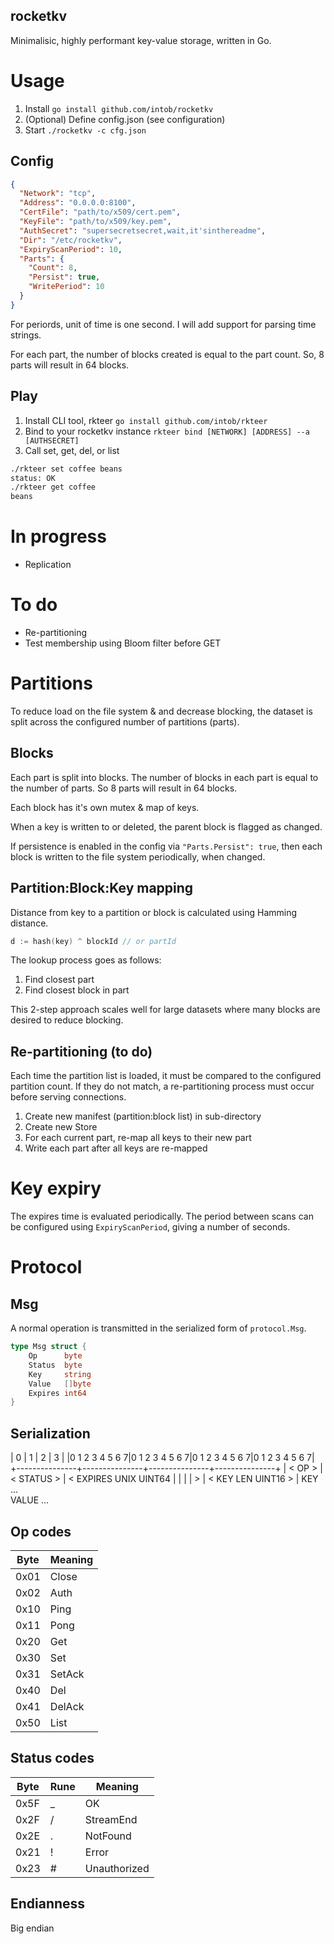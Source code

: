 rocketkv
-----

Minimalisic, highly performant key-value storage, written in Go.

# Usage
1. Install `go install github.com/intob/rocketkv`
2. (Optional) Define config.json (see configuration)
3. Start `./rocketkv -c cfg.json`

## Config
```json
{
  "Network": "tcp",
  "Address": "0.0.0.0:8100",
  "CertFile": "path/to/x509/cert.pem",
  "KeyFile": "path/to/x509/key.pem",
  "AuthSecret": "supersecretsecret,wait,it'sinthereadme",
  "Dir": "/etc/rocketkv",
  "ExpiryScanPeriod": 10,
  "Parts": {
    "Count": 8,
    "Persist": true,
    "WritePeriod": 10
  }
}
```
For periords, unit of time is one second. I will add support for parsing time strings.

For each part, the number of blocks created is equal to the part count. So, 8 parts will result in 64 blocks.

## Play
1. Install CLI tool, rkteer
  `go install github.com/intob/rkteer`
2. Bind to your rocketkv instance
  `rkteer bind [NETWORK] [ADDRESS] --a [AUTHSECRET]`
3. Call set, get, del, or list
```bash
./rkteer set coffee beans
status: OK
./rkteer get coffee
beans
```

# In progress
- Replication

# To do
- Re-partitioning
- Test membership using Bloom filter before GET

# Partitions
To reduce load on the file system & and decrease blocking, the dataset is split across the configured number of partitions (parts).

## Blocks
Each part is split into blocks. The number of blocks in each part is equal to the number of parts. So 8 parts will result in 64 blocks.

Each block has it's own mutex & map of keys.

When a key is written to or deleted, the parent block is flagged as changed.

If persistence is enabled in the config via `"Parts.Persist": true`, then each block is written to the file system periodically, when changed.

## Partition:Block:Key mapping
Distance from key to a partition or block is calculated using Hamming distance.
```go
d := hash(key) ^ blockId // or partId
```
The lookup process goes as follows:
1. Find closest part
2. Find closest block in part

This 2-step approach scales well for large datasets where many blocks are desired to reduce blocking.

## Re-partitioning (to do)
Each time the partition list is loaded, it must be compared to the configured partition count. If they do not match, a re-partitioning process must occur before serving connections.

1. Create new manifest (partition:block list) in sub-directory
2. Create new Store
3. For each current part, re-map all keys to their new part
4. Write each part after all keys are re-mapped

# Key expiry
The expires time is evaluated periodically. The period between scans can be configured using `ExpiryScanPeriod`, giving a number of seconds.

# Protocol

## Msg
A normal operation is transmitted in the serialized form of `protocol.Msg`.
```go
type Msg struct {
	Op      byte
	Status  byte
	Key     string
	Value   []byte
	Expires int64
}
```

## Serialization
| 0             | 1             | 2             | 3             |
|0 1 2 3 4 5 6 7|0 1 2 3 4 5 6 7|0 1 2 3 4 5 6 7|0 1 2 3 4 5 6 7|
+---------------+---------------+---------------+---------------+
| < OP        > | < STATUS    > | < EXPIRES UNIX UINT64         |
|                                                               |
|                             > | < KEY LEN UINT16            > |
  KEY ...                                                       
  VALUE ...                                                     

## Op codes
| Byte | Meaning |
|------|---------|
| 0x01 | Close   |
| 0x02 | Auth    |
| 0x10 | Ping    |
| 0x11 | Pong    |
| 0x20 | Get     |
| 0x30 | Set     |
| 0x31 | SetAck  |
| 0x40 | Del     |
| 0x41 | DelAck  |
| 0x50 | List    |

## Status codes
| Byte | Rune | Meaning      |
|------|------|--------------|
| 0x5F | _    | OK           |
| 0x2F | /    | StreamEnd    |
| 0x2E | .    | NotFound     |
| 0x21 | !    | Error        |
| 0x23 | #    | Unauthorized |

## Endianness
Big endian